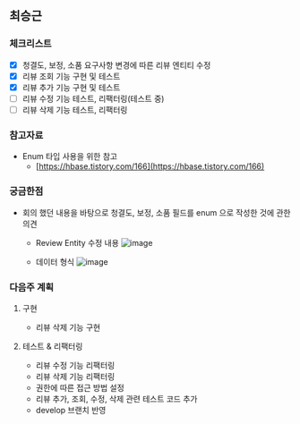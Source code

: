 ## 최승근


### 체크리스트

- [x]  청결도, 보정, 소품 요구사항 변경에 따른 리뷰 엔티티 수정
- [x]  리뷰 조회 기능 구현 및 테스트
- [x]  리뷰 추가 기능 구현 및  테스트
- [ ]  리뷰 수정 기능 테스트, 리팩터링(테스트 중)
- [ ]  리뷰 삭제 기능 테스트, 리팩터링

### 참고자료

- Enum 타입 사용을 위한 참고
    - [https://hbase.tistory.com/166](https://hbase.tistory.com/166)

### 궁금한점

- 회의 했던 내용을 바탕으로 청결도, 보정, 소품 필드를 enum 으로 작성한 것에 관한 의견
    - Review Entity 수정 내용
        ![image](https://user-images.githubusercontent.com/77659341/217535719-581d001d-6b8a-422f-8cac-2112e0f296f6.png)
        
    - 데이터 형식
        ![image](https://user-images.githubusercontent.com/77659341/217535847-147c4c29-f54f-4e98-9338-5237763743e1.png)
        
    
### 다음주 계획

1. 구현
    - 리뷰 삭제 기능 구현
    
2. 테스트 & 리팩터링
    - 리뷰 수정 기능 리팩터링
    - 리뷰 삭제 기능 리팩터링
    - 권한에 따른 접근 방법 설정
    - 리뷰 추가, 조회, 수정, 삭제 관련 테스트 코드 추가
    - develop 브랜치 반영
